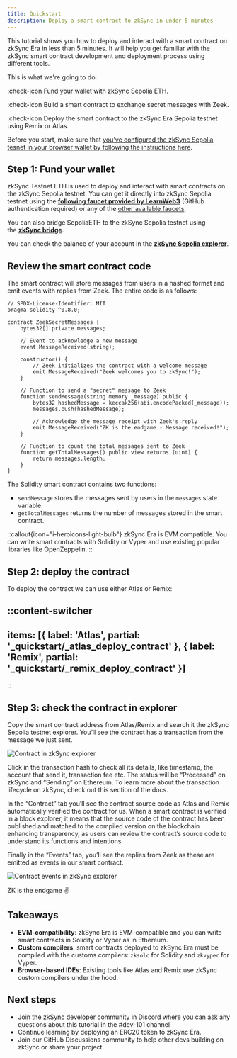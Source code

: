 ```yaml
---
title: Quickstart
description: Deploy a smart contract to zkSync in under 5 minutes
---
```


This tutorial shows you how to deploy and interact with a smart contract on zkSync Era in less than 5 minutes. It will help you get familiar with the zkSync smart contract development and deployment process using different tools.

This is what we're going to do:

:check-icon Fund your wallet with zkSync Sepolia ETH.

:check-icon Build a smart contract to exchange secret messages with Zeek.

:check-icon Deploy the smart contract to the zkSync Era Sepolia testnet using Remix or Atlas.

Before you start, make sure that [you’ve configured the zkSync Sepolia tesnet in your browser wallet by following the instructions here](./2.connect-zksync.md).

## Step 1: Fund your wallet

zkSync Testnet ETH is used to deploy and interact with smart contracts on the zkSync Sepolia testnet. You can get it  directly into zkSync Sepolia testnet using the **[following faucet provided by LearnWeb3](https://learnweb3.io/faucets/zksync_sepolia/)** (GitHub authentication required) or any of the [other available faucets](#).

You can also bridge SepoliaETH to the zkSync Sepolia testnet using the **[zkSync bridge](https://portal.zksync.io/bridge/?network=sepolia)**.

You can check the balance of your account in the **[zkSync Sepolia explorer](https://sepolia.explorer.zksync.io/)**.

## Review the smart contract code

The smart contract will store messages from users in a hashed format and emit events with replies from Zeek. The entire code is as follows:

```solidity
// SPDX-License-Identifier: MIT
pragma solidity ^0.8.0;

contract ZeekSecretMessages {
    bytes32[] private messages;

    // Event to acknowledge a new message
    event MessageReceived(string);

    constructor() {
        // Zeek initializes the contract with a welcome message
        emit MessageReceived("Zeek welcomes you to zkSync!");
    }

    // Function to send a "secret" message to Zeek
    function sendMessage(string memory _message) public {
        bytes32 hashedMessage = keccak256(abi.encodePacked(_message));
        messages.push(hashedMessage);

        // Acknowledge the message receipt with Zeek's reply
        emit MessageReceived("ZK is the endgame - Message received!");
    }

    // Function to count the total messages sent to Zeek
    function getTotalMessages() public view returns (uint) {
        return messages.length;
    }
}
```

The Solidity smart contract contains two functions:

- `sendMessage` stores the messages sent by users in the `messages` state variable.
- `getTotalMessages` returns the number of messages stored in the smart contract.

::callout{icon="i-heroicons-light-bulb"}
zkSync Era is EVM compatible. You can write smart contracts with Solidity or Vyper and use existing popular libraries like OpenZeppelin.
::

## Step 2: deploy the contract

To deploy the contract we can use either Atlas or Remix:

::content-switcher
---
items: [{
  label: 'Atlas',
  partial: '_quickstart/_atlas_deploy_contract'
}, {
  label: 'Remix',
  partial: '_quickstart/_remix_deploy_contract'
}]
---
::

## Step 3: check the contract in explorer

Copy the smart contract address from Atlas/Remix and search it the zkSync Sepolia testnet explorer. You’ll see the contract has a transaction from the message we just sent.

![Contract in zkSync explorer](/images/101-quickstart/101-contract-deployed.png)

Click in the transaction hash to check all its details, like timestamp, the account that send it, transaction fee etc. The status will be “Processed” on zkSync and “Sending” on Ethereum. To learn more about the transaction lifecycle on zkSync, check out this section of the docs.

In the “Contract” tab you’ll see the contract source code as Atlas and Remix automatically verified the contract for us. When a smart contract is verified in a block explorer, it means that the source code of the contract has been published and matched to the compiled version on the blockchain enhancing transparency, as users can review the contract’s source code to understand its functions and intentions.

Finally in the “Events” tab, you’ll see the replies from Zeek as these are emitted as events in our smart contract.

![Contract events in zkSync explorer](/images/101-quickstart/101-contract-events.png)

ZK is the endgame ✌️

## Takeaways

- **EVM-compatibility**: zkSync Era is EVM-compatible and you can write smart contracts in Solidity or Vyper as in Ethereum.
- **Custom compilers**: smart contracts deployed to zkSync Era must be compiled with the customs compilers: `zksolc` for Solidity and `zkvyper` for Vyper.
- **Browser-based IDEs**: Existing tools like Atlas and Remix use zkSync custom compilers under the hood.

## Next steps

- Join the zkSync developer community in Discord where you can ask any questions about this tutorial in the #dev-101 channel
- Continue learning by deploying an ERC20 token to zkSync Era.
- Join our GitHub Discussions community to help other devs building on zkSync or share your project.

